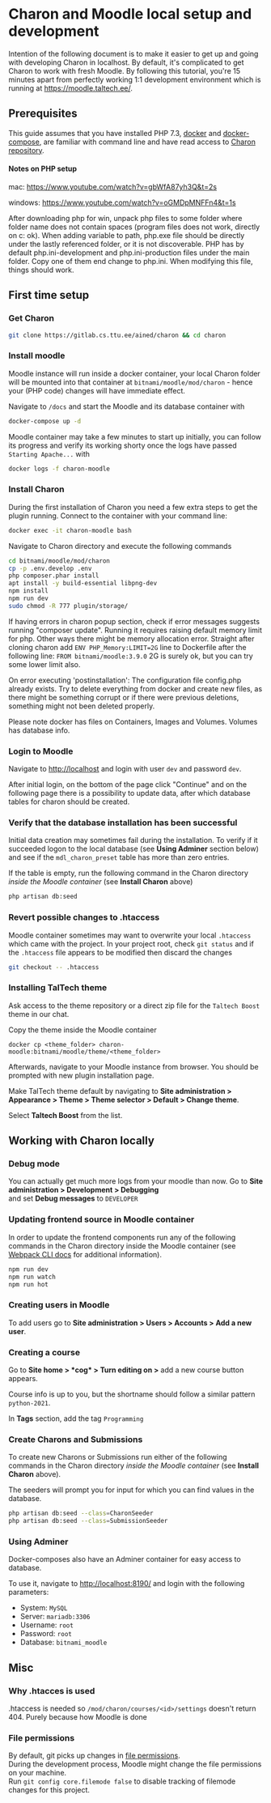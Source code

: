 # Charon and Moodle local setup and development

Intention of the following document is to make it easier to get up and going with developing Charon in localhost.
By default, it's complicated to get Charon to work with fresh Moodle. By following this tutorial, you're 15 minutes
apart from perfectly working 1:1 development environment which is running at https://moodle.taltech.ee/.

## Prerequisites

This guide assumes that you have installed PHP 7.3, [docker](https://docs.docker.com/get-docker/) and [docker-compose](https://docs.docker.com/compose/install/),
are familiar with command line and have read access to [Charon repository](https://gitlab.cs.ttu.ee/ained/charon).

#### Notes on PHP setup

mac: https://www.youtube.com/watch?v=gbWfA87yh3Q&t=2s

windows: https://www.youtube.com/watch?v=oGMDpMNFFn4&t=1s

After downloading php for win, unpack php files to some folder where folder name does not contain spaces (program files does not work, directly on c: ok).
When adding variable to path, php.exe file should be directly under the lastly referenced folder, or it is not discoverable.
PHP has by default php.ini-development and php.ini-production files under the main folder. 
Copy one of them end change to php.ini. When modifying this file, things should work.

## First time setup

### Get Charon

```bash
git clone https://gitlab.cs.ttu.ee/ained/charon && cd charon
```

### Install moodle

Moodle instance will run inside a docker container, your local Charon folder will be mounted into that container
at `bitnami/moodle/mod/charon` - hence your (PHP code) changes will have immediate effect.

Navigate to `/docs` and start the Moodle and its database container with 

```bash
docker-compose up -d
```

Moodle container may take a few minutes to start up initially, you can follow its progress and verify its working shorty
once the logs have passed `Starting Apache...` with

```bash
docker logs -f charon-moodle
```

### Install Charon

During the first installation of Charon you need a few extra steps to get the plugin running. Connect to the container
with your command line:

```bash
docker exec -it charon-moodle bash
```

Navigate to Charon directory and execute the following commands

```bash
cd bitnami/moodle/mod/charon
cp -p .env.develop .env
php composer.phar install
apt install -y build-essential libpng-dev
npm install
npm run dev
sudo chmod -R 777 plugin/storage/
```

If having errors in charon popup section, check if error messages suggests  running "composer update".
Running it requires raising default memory limit for php. Other ways there might be memory allocation error.
Straight after cloning charon add ```ENV PHP_Memory:LIMIT=2G``` line to Dockerfile after the following line:
```FROM bitnami/moodle:3.9.0```
2G is surely ok, but you can try some lower limit also.

On error executing 'postinstallation': The configuration file config.php already exists.
Try to delete everything from docker and create new files, as there might be something corrupt or if there were previous
deletions, something might not been deleted properly.

Please note docker has files on Containers, Images and Volumes. Volumes has database info.

### Login to Moodle

Navigate to [http://localhost](http://localhost) and login with user `dev` and password `dev`.

After initial login, on the bottom of the page click "Continue" and on the following page there is a possibility to update data, 
after which database tables for charon should be created.

### Verify that the database installation has been successful

Initial data creation may sometimes fail during the installation. To verify if it succeeded logon to the local database
(see **Using Adminer** section below) and see if the `mdl_charon_preset` table has more than zero entries.

If the table is empty, run the following command in the Charon directory _inside the Moodle container_ (see **Install Charon** above)

```bash
php artisan db:seed
```

### Revert possible changes to .htaccess   

Moodle container sometimes may want to overwrite your local `.htaccess` which came with the project. 
In your project root, check `git status` and if the `.htaccess` file appears to be modified then discard the changes

```bash
git checkout -- .htaccess
```

### Installing TalTech theme

Ask access to the theme repository or a direct zip file for the `Taltech Boost` theme in our chat.  

Copy the theme inside the Moodle container
```
docker cp <theme_folder> charon-moodle:bitnami/moodle/theme/<theme_folder>
```

Afterwards, navigate to your Moodle instance from browser. You should be prompted with new plugin installation page.

Make TalTech theme default by navigating to **Site administration > Appearance > Theme > Theme selector > Default > Change theme**.

Select **Taltech Boost** from the list.


## Working with Charon locally

### Debug mode

You can actually get much more logs from your moodle than now. Go to **Site administration > Development > Debugging**  
and set **Debug messages** to `DEVELOPER`

### Updating frontend source in Moodle container

In order to update the frontend components run any of the following commands in the Charon directory inside the Moodle
container (see [Webpack CLI docs](https://webpack.js.org/api/cli/) for additional information).

```bash
npm run dev
npm run watch
npm run hot
```

### Creating users in Moodle

To add users go to **Site administration > Users > Accounts > Add a new user**.

### Creating a course

Go to **Site home > \*cog\* > Turn editing on >** add a new course button appears.  

Course info is up to you, but the shortname should follow a similar pattern `python-2021`.

In **Tags** section, add the tag `Programming`

### Create Charons and Submissions

To create new Charons or Submissions run either of the following commands in
the Charon directory _inside the Moodle container_ (see **Install Charon** above).

The seeders will prompt you for input for which you can find values in the database.

```bash
php artisan db:seed --class=CharonSeeder
php artisan db:seed --class=SubmissionSeeder
```

### Using Adminer

Docker-composes also have an Adminer container for easy access to database. 

To use it, navigate to [http://localhost:8190/](http://localhost:8190/) and login with the following parameters:
- System: `MySQL`
- Server: `mariadb:3306`
- Username: `root`
- Password: `root`
- Database: `bitnami_moodle`

## Misc

### Why .htacces is used

.htaccess is needed so `/mod/charon/courses/<id>/settings` doesn't return 404. Purely because how Moodle is done

### File permissions

By default, git picks up changes in [file permissions](https://linuxhandbook.com/linux-file-permissions/).      
During the development process, Moodle might change the file permissions on your machine.  
Run `git config core.filemode false` to disable tracking of filemode changes for this project.
